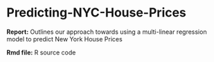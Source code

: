 # Predicting-NYC-House-Prices

**Report:**
Outlines our approach towards using a multi-linear regression model to predict New York House Prices

**Rmd file:**
R source code